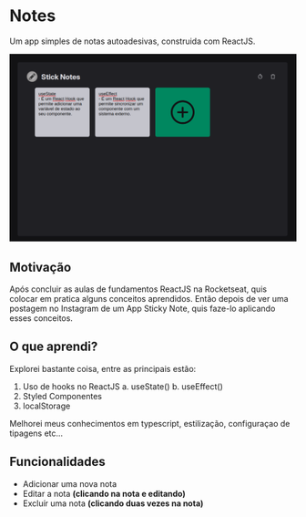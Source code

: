 # Notes

Um app simples de notas autoadesivas, construida com ReactJS.

![imagem do app](./public/sticky-notes.png) 

## Motivação 

Após concluir as aulas de fundamentos ReactJS na Rocketseat, quis colocar em pratica alguns conceitos aprendidos. Então depois de ver uma postagem no Instagram de um App Sticky Note, quis faze-lo aplicando esses conceitos.


## O que aprendi?

Explorei bastante coisa, entre as principais estão:
1. Uso de hooks no ReactJS
  a. useState()
  b. useEffect()
2. Styled Componentes
3. localStorage

Melhorei meus conhecimentos em typescript, estilização, configuraçao de tipagens etc...

## Funcionalidades

- Adicionar uma nova nota 
- Editar a nota __(clicando na nota e editando)__
- Excluír uma nota __(clicando duas vezes na nota)__
